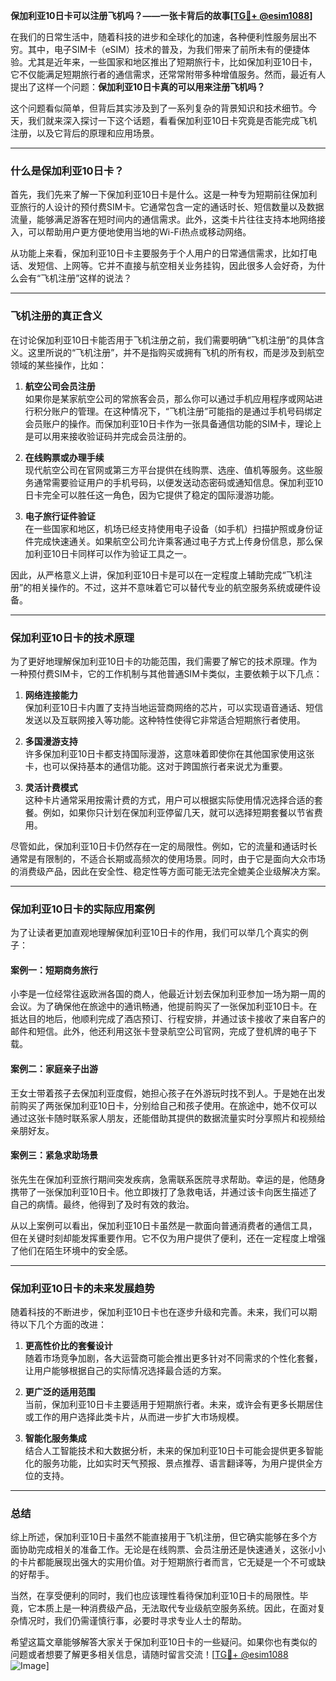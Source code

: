 **保加利亚10日卡可以注册飞机吗？——一张卡背后的故事[[TG💪+ @esim1088](https://t.me/s/esim1088)]**

在我们的日常生活中，随着科技的进步和全球化的加速，各种便利性服务层出不穷。其中，电子SIM卡（eSIM）技术的普及，为我们带来了前所未有的便捷体验。尤其是近年来，一些国家和地区推出了短期旅行卡，比如保加利亚10日卡，它不仅能满足短期旅行者的通信需求，还常常附带多种增值服务。然而，最近有人提出了这样一个问题：**保加利亚10日卡真的可以用来注册飞机吗？**

这个问题看似简单，但背后其实涉及到了一系列复杂的背景知识和技术细节。今天，我们就来深入探讨一下这个话题，看看保加利亚10日卡究竟是否能完成飞机注册，以及它背后的原理和应用场景。

---

### **什么是保加利亚10日卡？**

首先，我们先来了解一下保加利亚10日卡是什么。这是一种专为短期前往保加利亚旅行的人设计的预付费SIM卡。它通常包含一定的通话时长、短信数量以及数据流量，能够满足游客在短时间内的通信需求。此外，这类卡片往往支持本地网络接入，可以帮助用户更方便地使用当地的Wi-Fi热点或移动网络。

从功能上来看，保加利亚10日卡主要服务于个人用户的日常通信需求，比如打电话、发短信、上网等。它并不直接与航空相关业务挂钩，因此很多人会好奇，为什么会有“飞机注册”这样的说法？

---

### **飞机注册的真正含义**

在讨论保加利亚10日卡能否用于飞机注册之前，我们需要明确“飞机注册”的具体含义。这里所说的“飞机注册”，并不是指购买或拥有飞机的所有权，而是涉及到航空领域的某些操作，比如：

1. **航空公司会员注册**  
   如果你是某家航空公司的常旅客会员，那么你可以通过手机应用程序或网站进行积分账户的管理。在这种情况下，“飞机注册”可能指的是通过手机号码绑定会员账户的操作。而保加利亚10日卡作为一张具备通信功能的SIM卡，理论上是可以用来接收验证码并完成会员注册的。

2. **在线购票或办理手续**  
   现代航空公司在官网或第三方平台提供在线购票、选座、值机等服务。这些服务通常需要验证用户的手机号码，以便发送动态密码或通知信息。保加利亚10日卡完全可以胜任这一角色，因为它提供了稳定的国际漫游功能。

3. **电子旅行证件验证**  
   在一些国家和地区，机场已经支持使用电子设备（如手机）扫描护照或身份证件完成快速通关。如果航空公司允许乘客通过电子方式上传身份信息，那么保加利亚10日卡同样可以作为验证工具之一。

因此，从严格意义上讲，保加利亚10日卡是可以在一定程度上辅助完成“飞机注册”的相关操作的。不过，这并不意味着它可以替代专业的航空服务系统或硬件设备。

---

### **保加利亚10日卡的技术原理**

为了更好地理解保加利亚10日卡的功能范围，我们需要了解它的技术原理。作为一种预付费SIM卡，它的工作机制与其他普通SIM卡类似，主要依赖于以下几点：

1. **网络连接能力**  
   保加利亚10日卡内置了支持当地运营商网络的芯片，可以实现语音通话、短信发送以及互联网接入等功能。这种特性使得它非常适合短期旅行者使用。

2. **多国漫游支持**  
   许多保加利亚10日卡都支持国际漫游，这意味着即使你在其他国家使用这张卡，也可以保持基本的通信功能。这对于跨国旅行者来说尤为重要。

3. **灵活计费模式**  
   这种卡片通常采用按需计费的方式，用户可以根据实际使用情况选择合适的套餐。例如，如果你只计划在保加利亚停留几天，就可以选择短期套餐以节省费用。

尽管如此，保加利亚10日卡仍然存在一定的局限性。例如，它的流量和通话时长通常是有限制的，不适合长期或高频次的使用场景。同时，由于它是面向大众市场的消费级产品，因此在安全性、稳定性等方面可能无法完全媲美企业级解决方案。

---

### **保加利亚10日卡的实际应用案例**

为了让读者更加直观地理解保加利亚10日卡的作用，我们可以举几个真实的例子：

#### **案例一：短期商务旅行**
小李是一位经常往返欧洲各国的商人，他最近计划去保加利亚参加一场为期一周的会议。为了确保他在旅途中的通讯畅通，他提前购买了一张保加利亚10日卡。在抵达目的地后，他顺利完成了酒店预订、行程安排，并通过该卡接收了来自客户的邮件和短信。此外，他还利用这张卡登录航空公司官网，完成了登机牌的电子下载。

#### **案例二：家庭亲子出游**
王女士带着孩子去保加利亚度假，她担心孩子在外游玩时找不到人。于是她在出发前购买了两张保加利亚10日卡，分别给自己和孩子使用。在旅途中，她不仅可以通过这张卡随时联系家人朋友，还能借助其提供的数据流量实时分享照片和视频给亲朋好友。

#### **案例三：紧急求助场景**
张先生在保加利亚旅行期间突发疾病，急需联系医院寻求帮助。幸运的是，他随身携带了一张保加利亚10日卡。他立即拨打了急救电话，并通过该卡向医生描述了自己的病情。最终，他得到了及时有效的救治。

从以上案例可以看出，保加利亚10日卡虽然是一款面向普通消费者的通信工具，但在关键时刻却能发挥重要作用。它不仅为用户提供了便利，还在一定程度上增强了他们在陌生环境中的安全感。

---

### **保加利亚10日卡的未来发展趋势**

随着科技的不断进步，保加利亚10日卡也在逐步升级和完善。未来，我们可以期待以下几个方面的改进：

1. **更高性价比的套餐设计**  
   随着市场竞争加剧，各大运营商可能会推出更多针对不同需求的个性化套餐，让用户能够根据自己的实际情况选择最合适的方案。

2. **更广泛的适用范围**  
   当前，保加利亚10日卡主要适用于短期旅行者。未来，或许会有更多长期居住或工作的用户选择此类卡片，从而进一步扩大市场规模。

3. **智能化服务集成**  
   结合人工智能技术和大数据分析，未来的保加利亚10日卡可能会提供更多智能化的服务功能，比如实时天气预报、景点推荐、语言翻译等，为用户提供全方位的支持。

---

### **总结**

综上所述，保加利亚10日卡虽然不能直接用于飞机注册，但它确实能够在多个方面协助完成相关的准备工作。无论是在线购票、会员注册还是快速通关，这张小小的卡片都能展现出强大的实用价值。对于短期旅行者而言，它无疑是一个不可或缺的好帮手。

当然，在享受便利的同时，我们也应该理性看待保加利亚10日卡的局限性。毕竟，它本质上是一种消费级产品，无法取代专业级航空服务系统。因此，在面对复杂情况时，我们仍需谨慎行事，必要时寻求专业人士的帮助。

希望这篇文章能够解答大家关于保加利亚10日卡的一些疑问。如果你也有类似的问题或者想要了解更多相关信息，请随时留言交流！[[TG💪+ @esim1088](https://t.me/s/esim1088) ![Image](https://i.postimg.cc/4NQfJmqS/Snipaste-2025-05-13-00-14-12.png)]
